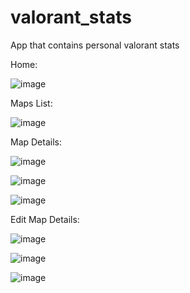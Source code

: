 # valorant_stats

App that contains personal valorant stats

Home:

![image](https://user-images.githubusercontent.com/63257951/80870903-61524580-8c77-11ea-9e28-65809e600537.png)


Maps List:

![image](https://user-images.githubusercontent.com/63257951/80870953-bdb56500-8c77-11ea-83d9-676ac31fd8e4.png)



Map Details:

![image](https://user-images.githubusercontent.com/63257951/80870973-e9384f80-8c77-11ea-8201-4506540c272e.png)

![image](https://user-images.githubusercontent.com/63257951/80870997-ffdea680-8c77-11ea-86ba-7e4a34807b97.png)

![image](https://user-images.githubusercontent.com/63257951/80871005-1a188480-8c78-11ea-9b8c-3c463e5a13a5.png)

Edit Map Details:

![image](https://user-images.githubusercontent.com/63257951/80871015-2f8dae80-8c78-11ea-97aa-ba1e95296869.png)

![image](https://user-images.githubusercontent.com/63257951/80871036-3e746100-8c78-11ea-8e90-39d8a66e6685.png)

![image](https://user-images.githubusercontent.com/63257951/80871043-521fc780-8c78-11ea-9f07-f7d63fc846da.png)

